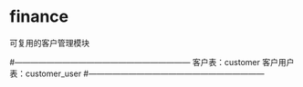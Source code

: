 # finance
可复用的客户管理模块

#——————————————————————
          客户表：customer
      客户用户表：customer_user
#——————————————————————